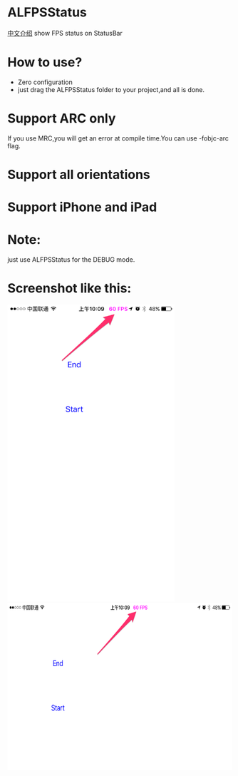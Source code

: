 # ALFPSStatus
[中文介绍](README_Chinese.md)
show FPS status on StatusBar

# How to use?
* Zero configuration
* just drag the ALFPSStatus folder to your project,and all is done.

# Support ARC only
If you use MRC,you will get an error at compile time.You can use -fobjc-arc flag.
# Support all orientations
# Support iPhone and iPad

# Note:
just use ALFPSStatus for the DEBUG mode.
# Screenshot like this:

<img src="resources/screenshot.png" width="375" height="667">
<img src="resources/screenshot1.png" width="667" height="375">
